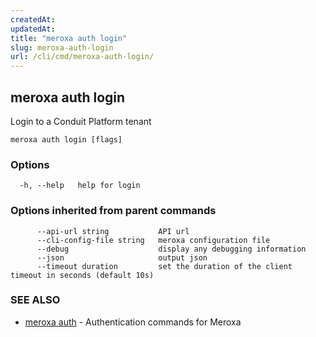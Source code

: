 ```yaml
---
createdAt: 
updatedAt: 
title: "meroxa auth login"
slug: meroxa-auth-login
url: /cli/cmd/meroxa-auth-login/
---
```

## meroxa auth login

Login to a Conduit Platform tenant

```
meroxa auth login [flags]
```

### Options

```
  -h, --help   help for login
```

### Options inherited from parent commands

```
      --api-url string           API url
      --cli-config-file string   meroxa configuration file
      --debug                    display any debugging information
      --json                     output json
      --timeout duration         set the duration of the client timeout in seconds (default 10s)
```

### SEE ALSO

* [meroxa auth](/cli/cmd/meroxa-auth/)	 - Authentication commands for Meroxa

